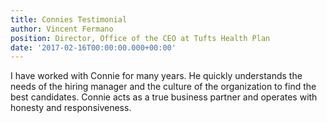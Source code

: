 ```yaml
---
title: Connies Testimonial
author: Vincent Fermano
position: Director, Office of the CEO at Tufts Health Plan
date: '2017-02-16T00:00:00.000+00:00'
---
```

I have worked with Connie for many years. He quickly understands the needs of the hiring manager and the culture of the organization to find the best candidates. Connie acts as a true business partner and operates with honesty and responsiveness.